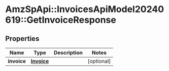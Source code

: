# AmzSpApi::InvoicesApiModel20240619::GetInvoiceResponse

## Properties
Name | Type | Description | Notes
------------ | ------------- | ------------- | -------------
**invoice** | [**Invoice**](Invoice.md) |  | [optional] 

